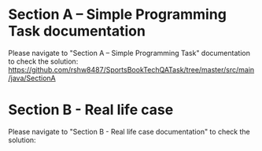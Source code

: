 # Section A – Simple Programming Task documentation
Please navigate to "Section A – Simple Programming Task" documentation to check the solution:
 https://github.com/rshw8487/SportsBookTechQATask/tree/master/src/main/java/SectionA
 
# Section B - Real life case
 Please navigate to "Section B - Real life case documentation" to check the solution:

 
